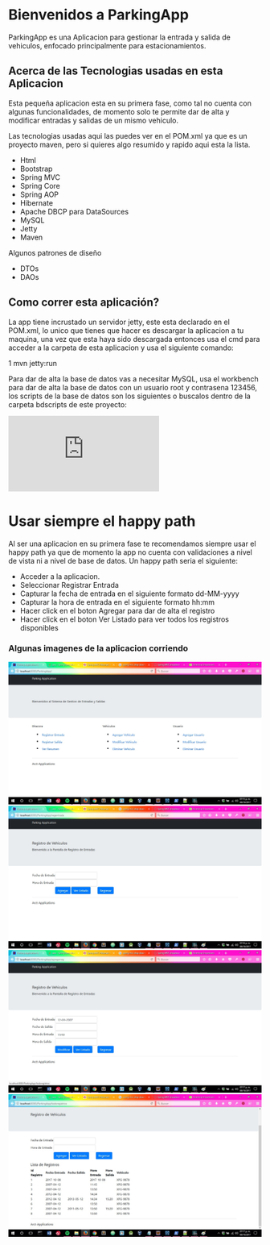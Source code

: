 # Bienvenidos a ParkingApp

ParkingApp es una Aplicacion para gestionar la entrada y salida de vehiculos, enfocado principalmente para estacionamientos.

## Acerca de las Tecnologias usadas en esta Aplicacion
Esta pequeña aplicacion esta en su primera fase, como tal no cuenta con algunas funcionalidades, de momento solo te permite dar de alta y modificar entradas 
y salidas de un mismo vehiculo.

Las tecnologias usadas aqui las puedes ver en el POM.xml ya que es un proyecto maven, pero si quieres algo resumido y rapido aqui esta la lista.

* Html
* Bootstrap
* Spring MVC
* Spring Core
* Spring AOP
* Hibernate
* Apache DBCP para DataSources
* MySQL
* Jetty
* Maven

Algunos patrones de diseño 
* DTOs
* DAOs

## Como correr esta aplicación? 
La app tiene incrustado un servidor jetty, este esta declarado en el POM.xml, lo unico que tienes que hacer es descargar la aplicacion a tu maquina,
una vez que esta haya sido descargada entonces usa el cmd para acceder a la carpeta de esta aplicacion y usa el siguiente comando:

1 mvn jetty:run

Para dar de alta la base de datos vas a necesitar MySQL, usa el workbench para dar de alta la base de datos con un usuario root y contrasena 123456,
los scripts de la base de datos son los siguientes o buscalos dentro de la carpeta bdscripts de este proyecto:

![ bdscript ](https://github.com/arturodl/deneb/blob/master/Maven/Spring/ParkingApp/bdscripts/parkingdb.sql)

# Usar siempre el happy path
Al ser una aplicacion en su primera fase te recomendamos siempre usar el happy path ya que de momento la app no cuenta con validaciones a nivel de vista
ni a nivel de base de datos. Un happy path seria el siguiente:

* Acceder a la aplicacion.
* Seleccionar Registrar Entrada
* Capturar la fecha de entrada en el siguiente formato dd-MM-yyyy
* Capturar la hora de entrada en el siguiente formato hh:mm
* Hacer click en el boton Agregar para dar de alta el registro 
* Hacer click en el boton Ver Listado para ver todos los registros disponibles

### Algunas imagenes de la aplicacion corriendo
![ Img1 ](https://github.com/arturodl/deneb/blob/master/Maven/Spring/ParkingApp/img/Parking-app-arcts-01.jpg)
![ Img2 ](https://github.com/arturodl/deneb/blob/master/Maven/Spring/ParkingApp/img/Parking-app-arcts-02.jpg)
![ Img3 ](https://github.com/arturodl/deneb/blob/master/Maven/Spring/ParkingApp/img/Parking-app-arcts-03.jpg)
![ Img4 ](https://github.com/arturodl/deneb/blob/master/Maven/Spring/ParkingApp/img/Parking-app-arcts-04.jpg)